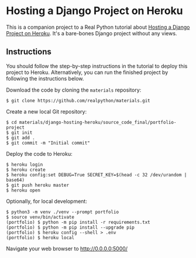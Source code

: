 # Hosting a Django Project on Heroku

This is a companion project to a Real Python tutorial about [Hosting a Django Project on Heroku](https://realpython.com/django-hosting-on-heroku/). It's a bare-bones Django project without any views.

## Instructions

You should follow the step-by-step instructions in the tutorial to deploy this project to Heroku. Alternatively, you can run the finished project by following the instructions below.

Download the code by cloning the `materials` repository:

```shell
$ git clone https://github.com/realpython/materials.git
```

Create a new local Git repository:

```shell
$ cd materials/django-hosting-heroku/source_code_final/portfolio-project
$ git init
$ git add .
$ git commit -m "Initial commit"
```

Deploy the code to Heroku:

```shell
$ heroku login
$ heroku create
$ heroku config:set DEBUG=True SECRET_KEY=$(head -c 32 /dev/urandom | base64)
$ git push heroku master
$ heroku open
```

Optionally, for local development:

```shell
$ python3 -m venv ./venv --prompt portfolio
$ source venv/bin/activate
(portfolio) $ python -m pip install -r requirements.txt
(portfolio) $ python -m pip install --upgrade pip
(portfolio) $ heroku config --shell > .env
(portfolio) $ heroku local
```

Navigate your web browser to <http://0.0.0.0:5000/>
